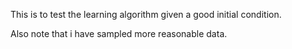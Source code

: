 This is to test the learning algorithm given a good initial condition.

Also note that i have sampled more reasonable data.
